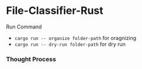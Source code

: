 # File-Classifier-Rust

Run Command
- `cargo run -- organize folder-path` for oragnizing
- `cargo run -- dry-run folder-path` for dry run


### Thought Process

